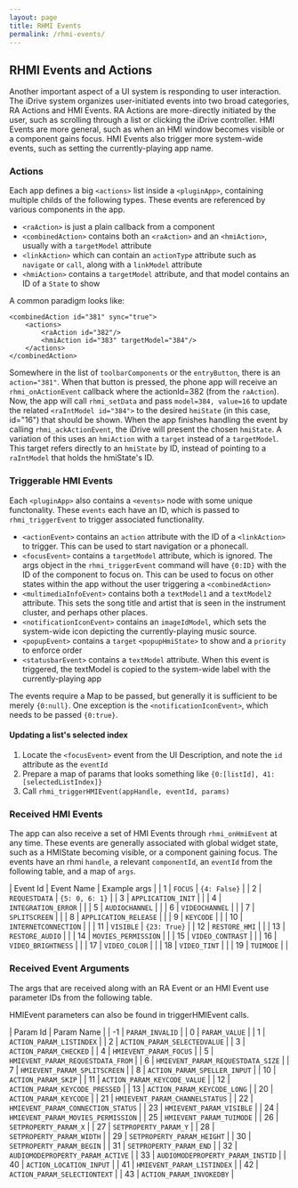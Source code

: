 ```yaml
---
layout: page
title: RHMI Events
permalink: /rhmi-events/
---
```


## RHMI Events and Actions

Another important aspect of a UI system is responding to user interaction. The iDrive system organizes user-initiated events into two broad categories, RA Actions and HMI Events. RA Actions are more-directly initiated by the user, such as scrolling through a list or clicking the iDrive controller. HMI Events are more general, such as when an HMI window becomes visible or a component gains focus. HMI Events also trigger more system-wide events, such as setting the currently-playing app name.

### Actions

Each app defines a big `<actions>` list inside a `<pluginApp>`, containing multiple childs of the following types. These events are referenced by various components in the app.

- `<raAction>` is just a plain callback from a component
- `<combinedAction>` contains both an `<raAction>` and an `<hmiAction>`, usually with a `targetModel` attribute
- `<linkAction>` which can contain an `actionType` attribute such as `navigate` or `call`, along with a `linkModel` attribute
- `<hmiAction>` contains a `targetModel` attribute, and that model contains an ID of a `State` to show

A common paradigm looks like:

    <combinedAction id="381" sync="true">
        <actions>
            <raAction id="382"/>
            <hmiAction id="383" targetModel="384"/>
        </actions>
    </combinedAction>

Somewhere in the list of `toolbarComponents` or the `entryButton`, there is an `action="381"`. When that button is pressed, the phone app will receive an `rhmi_onActionEvent` callback where the actionId=382 (from the `raAction`). Now, the app will call `rhmi_setData` and pass `model=384, value=16` to update the related `<raIntModel id="384">` to the desired `hmiState` (in this case, id="16") that should be shown. When the app finishes handling the event by calling `rhmi_ackActionEvent`, the iDrive will present the chosen `hmiState`.
A variation of this uses an `hmiAction` with a `target` instead of a `targetModel`. This target refers directly to an `hmiState` by ID, instead of pointing to a `raIntModel` that holds the hmiState's ID.

### Triggerable HMI Events

Each `<pluginApp>` also contains a `<events>` node with some unique functonality. These `events` each have an ID, which is passed to `rhmi_triggerEvent` to trigger associated functionality.

- `<actionEvent>` contains an `action` attribute with the ID of a `<linkAction>` to trigger. This can be used to start navigation or a phonecall.
- `<focusEvent>` contains a `targetModel` attribute, which is ignored. The args object in the `rhmi_triggerEvent` command will have `{0:ID}` with the ID of the component to focus on. This can be used to focus on other states within the app without the user triggering a `<combinedAction>`
- `<multimediaInfoEvent>` contains both a `textModel1` and a `textModel2` attribute. This sets the song title and artist that is seen in the instrument cluster, and perhaps other places.
- `<notificationIconEvent>` contains an `imageIdModel`, which sets the system-wide icon depicting the currently-playing music source.
- `<popupEvent>` contains a `target` `<popupHmiState>` to show and a `priority` to enforce order
- `<statusbarEvent>` contains a `textModel` attribute. When this event is triggered, the textModel is copied to the system-wide label with the currently-playing app

The events require a Map to be passed, but generally it is sufficient to be merely `{0:null}`. One exception is the `<notificationIconEvent>`, which needs to be passed `{0:true}`.

#### Updating a list's selected index

1. Locate the `<focusEvent>` event from the UI Description, and note the `id` attribute as the `eventId`
2. Prepare a map of params that looks something like `{0:[listId], 41:[selectedListIndex]}`
3. Call `rhmi_triggerHMIEvent(appHandle, eventId, params)`

### Received HMI Events

The app can also receive a set of HMI Events through `rhmi_onHmiEvent` at any time. These events are generally associated with global widget state, such as a HMIState becoming visible, or a component gaining focus. The events have an rhmi `handle`, a relevant `componentId`, an `eventId` from the following table, and a map of `args`.

| Event Id | Event Name | Example args |
| 1 | `FOCUS` | `{4: False}` |
| 2 | `REQUESTDATA` | `{5: 0, 6: 1}` |
| 3 | `APPLICATION_INIT` | |
| 4 | `INTEGRATION_ERROR` | |
| 5 | `AUDIOCHANNEL` | |
| 6 | `VIDEOCHANNEL` | |
| 7 | `SPLITSCREEN` | |
| 8 | `APPLICATION_RELEASE` | |
| 9 | `KEYCODE` | |
| 10 | `INTERNETCONNECTION` | |
| 11 | `VISIBLE` | `{23: True}` |
| 12 | `RESTORE_HMI` | |
| 13 | `RESTORE_AUDIO` | |
| 14 | `MOVIES_PERMISSION` | |
| 15 | `VIDEO_CONTRAST` | |
| 16 | `VIDEO_BRIGHTNESS` | |
| 17 | `VIDEO_COLOR` | |
| 18 | `VIDEO_TINT` | |
| 19 | `TUIMODE` | |

### Received Event Arguments

The args that are received along with an RA Event or an HMI Event use parameter IDs from the following table.

HMIEvent parameters can also be found in triggerHMIEvent calls.

| Param Id | Param Name |
| -1 | `PARAM_INVALID` |
| 0 | `PARAM_VALUE` |
| 1 | `ACTION_PARAM_LISTINDEX` |
| 2 | `ACTION_PARAM_SELECTEDVALUE` |
| 3 | `ACTION_PARAM_CHECKED` |
| 4 | `HMIEVENT_PARAM_FOCUS` |
| 5 | `HMIEVENT_PARAM_REQUESTDATA_FROM` |
| 6 | `HMIEVENT_PARAM_REQUESTDATA_SIZE` |
| 7 | `HMIEVENT_PARAM_SPLITSCREEN` |
| 8 | `ACTION_PARAM_SPELLER_INPUT` |
| 10 | `ACTION_PARAM_SKIP` |
| 11 | `ACTION_PARAM_KEYCODE_VALUE` |
| 12 | `ACTION_PARAM_KEYCODE_PRESSED` |
| 13 | `ACTION_PARAM_KEYCODE_LONG` |
| 20 | `ACTION_PARAM_KEYCODE` |
| 21 | `HMIEVENT_PARAM_CHANNELSTATUS` |
| 22 | `HMIEVENT_PARAM_CONNECTION_STATUS` |
| 23 | `HMIEVENT_PARAM_VISIBLE` |
| 24 | `HMIEVENT_PARAM_MOVIES_PERMISSION` |
| 25 | `HMIEVENT_PARAM_TUIMODE` |
| 26 | `SETPROPERTY_PARAM_X` |
| 27 | `SETPROPERTY_PARAM_Y` |
| 28 | `SETPROPERTY_PARAM_WIDTH` |
| 29 | `SETPROPERTY_PARAM_HEIGHT` |
| 30 | `SETPROPERTY_PARAM_BEGIN` |
| 31 | `SETPROPERTY_PARAM_END` |
| 32 | `AUDIOMODEPROPERTY_PARAM_ACTIVE` |
| 33 | `AUDIOMODEPROPERTY_PARAM_INSTID` |
| 40 | `ACTION_LOCATION_INPUT` |
| 41 | `HMIEVENT_PARAM_LISTINDEX` |
| 42 | `ACTION_PARAM_SELECTIONTEXT` |
| 43 | `ACTION_PARAM_INVOKEDBY` |
